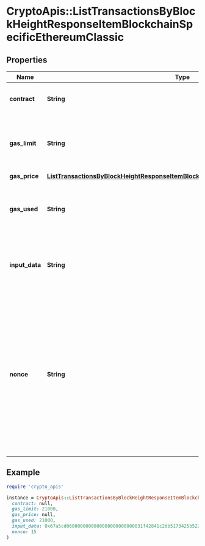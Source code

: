 # CryptoApis::ListTransactionsByBlockHeightResponseItemBlockchainSpecificEthereumClassic

## Properties

| Name | Type | Description | Notes |
| ---- | ---- | ----------- | ----- |
| **contract** | **String** | Represents the specific transaction contract. |  |
| **gas_limit** | **String** | Represents the amount of gas used by this specific transaction alone. |  |
| **gas_price** | [**ListTransactionsByBlockHeightResponseItemBlockchainSpecificEthereumClassicGasPrice**](ListTransactionsByBlockHeightResponseItemBlockchainSpecificEthereumClassicGasPrice.md) |  |  |
| **gas_used** | **String** | Represents the exact unit of gas that was used for the transaction. |  |
| **input_data** | **String** | Represents additional information that is required for the transaction. |  |
| **nonce** | **String** | Represents the sequential running number for an address, starting from 0 for the first transaction. E.g., if the nonce of a transaction is 10, it would be the 11th transaction sent from the sender&#39;s address. |  |

## Example

```ruby
require 'crypto_apis'

instance = CryptoApis::ListTransactionsByBlockHeightResponseItemBlockchainSpecificEthereumClassic.new(
  contract: null,
  gas_limit: 21000,
  gas_price: null,
  gas_used: 21000,
  input_data: 0x67a5cd0600000000000000000000000031f42841c2db5173425b5223809cf3a38fede360,
  nonce: 15
)
```

